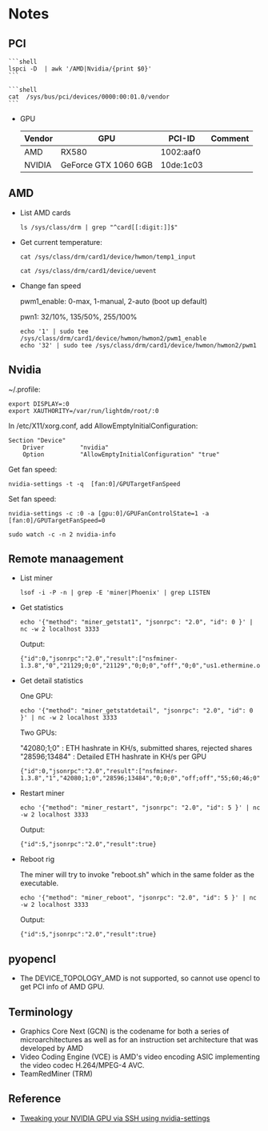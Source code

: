 # Notes

## PCI


    ```shell
    lspci -D  | awk '/AMD|Nvidia/{print $0}'
    ```

    ```shell
    cat  /sys/bus/pci/devices/0000:00:01.0/vendor
    ```

* GPU

    Vendor | GPU | PCI-ID | Comment
    |---|---|---|---|
    |AMD | RX580 |1002:aaf0| |
    | NVIDIA | GeForce GTX 1060 6GB| 10de:1c03 ||

## AMD

* List AMD cards

    ```shell
    ls /sys/class/drm | grep "^card[[:digit:]]$"
    ```

* Get current temperature:

    ```shell
    cat /sys/class/drm/card1/device/hwmon/temp1_input
    ```

    ```shell
    cat /sys/class/drm/card1/device/uevent
    ```

* Change fan speed

    pwm1_enable: 0-max, 1-manual, 2-auto (boot up default)


    pwn1: 32/10%, 135/50%, 255/100%

    ```shell
    echo '1' | sudo tee /sys/class/drm/card1/device/hwmon/hwmon2/pwm1_enable
    echo '32' | sudo tee /sys/class/drm/card1/device/hwmon/hwmon2/pwm1
    ```

## Nvidia

~/.profile:

```shell
export DISPLAY=:0
export XAUTHORITY=/var/run/lightdm/root/:0
```

In /etc/X11/xorg.conf, add AllowEmptyInitialConfiguration:

```shell
Section "Device"
    Driver          "nvidia"
    Option          "AllowEmptyInitialConfiguration" "true"
```

Get fan speed:

```shell
nvidia-settings -t -q  [fan:0]/GPUTargetFanSpeed
```

Set fan speed:

```shell
nvidia-settings -c :0 -a [gpu:0]/GPUFanControlState=1 -a [fan:0]/GPUTargetFanSpeed=0
```


```shell
sudo watch -c -n 2 nvidia-info
```

## Remote manaagement

* List miner

    ```shell
    lsof -i -P -n | grep -E 'miner|Phoenix' | grep LISTEN
    ```

* Get statistics

    ```shell
    echo '{"method": "miner_getstat1", "jsonrpc": "2.0", "id": 0 }' | nc -w 2 localhost 3333
    ```

    Output:

    ```shell
    {"id":0,"jsonrpc":"2.0","result":["nsfminer-1.3.8","0","21129;0;0","21129","0;0;0","off","0;0","us1.ethermine.org:4444","0;0;0;0"]}
    ```

* Get detail statistics

    One GPU:

    ```shell
    echo '{"method": "miner_getstatdetail", "jsonrpc": "2.0", "id": 0 }' | nc -w 2 localhost 3333
    ```

    Two GPUs:

    "42080;1;0"   : ETH hashrate in KH/s, submitted shares, rejected shares  
    "28596;13484" : Detailed ETH hashrate in KH/s per GPU  

    ```shell
    {"id":0,"jsonrpc":"2.0","result":["nsfminer-1.3.8","1","42080;1;0","28596;13484","0;0;0","off;off","55;60;46;0","us1.ethermine.org:4444","0;0;0;0"]}
    ```

* Restart miner

    ```shell
    echo '{"method": "miner_restart", "jsonrpc": "2.0", "id": 5 }' | nc -w 2 localhost 3333
    ```

    Output:

    ```shell
    {"id":5,"jsonrpc":"2.0","result":true}
    ```

* Reboot rig

    The miner will try to invoke "reboot.sh" which in the same folder as the executable.

    ```shell
    echo '{"method": "miner_reboot", "jsonrpc": "2.0", "id": 5 }' | nc -w 2 localhost 3333
    ```

    Output:

    ```shell
    {"id":5,"jsonrpc":"2.0","result":true}
    ```

## pyopencl

* The DEVICE_TOPOLOGY_AMD is not supported, so cannot use opencl to get PCI info of AMD GPU.

## Terminology

* Graphics Core Next (GCN) is the codename for both a series of microarchitectures as well as for an instruction set architecture that was developed by AMD
* Video Coding Engine (VCE) is AMD's video encoding ASIC implementing the video codec H.264/MPEG-4 AVC. 
* TeamRedMiner (TRM)

## Reference

* [Tweaking your NVIDIA GPU via SSH using nvidia-settings](https://thebravestatistician.wordpress.com/2017/08/13/tweaking-your-nvidia-gpu-via-ssh-using-nvidia-settings/)


